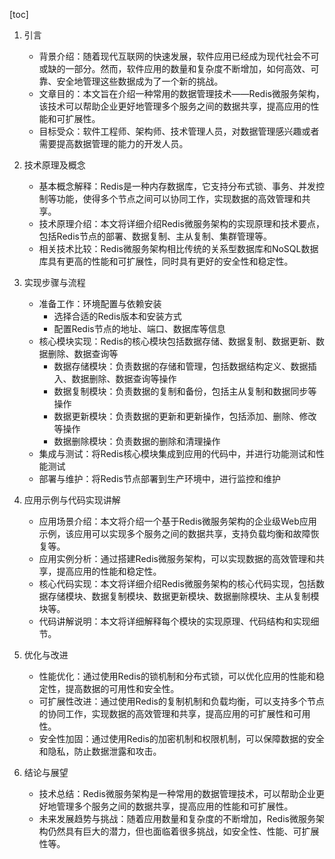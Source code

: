 
[toc]                    
                
                
1. 引言
    - 背景介绍：随着现代互联网的快速发展，软件应用已经成为现代社会不可或缺的一部分。然而，软件应用的数量和复杂度不断增加，如何高效、可靠、安全地管理这些数据成为了一个新的挑战。
    - 文章目的：本文旨在介绍一种常用的数据管理技术——Redis微服务架构，该技术可以帮助企业更好地管理多个服务之间的数据共享，提高应用的性能和可扩展性。
    - 目标受众：软件工程师、架构师、技术管理人员，对数据管理感兴趣或者需要提高数据管理的能力的开发人员。

2. 技术原理及概念
    - 基本概念解释：Redis是一种内存数据库，它支持分布式锁、事务、并发控制等功能，使得多个节点之间可以协同工作，实现数据的高效管理和共享。
    - 技术原理介绍：本文将详细介绍Redis微服务架构的实现原理和技术要点，包括Redis节点的部署、数据复制、主从复制、集群管理等。
    - 相关技术比较：Redis微服务架构相比传统的关系型数据库和NoSQL数据库具有更高的性能和可扩展性，同时具有更好的安全性和稳定性。

3. 实现步骤与流程
    - 准备工作：环境配置与依赖安装
      - 选择合适的Redis版本和安装方式
      - 配置Redis节点的地址、端口、数据库等信息
    - 核心模块实现：Redis的核心模块包括数据存储、数据复制、数据更新、数据删除、数据查询等
      - 数据存储模块：负责数据的存储和管理，包括数据结构定义、数据插入、数据删除、数据查询等操作
      - 数据复制模块：负责数据的复制和备份，包括主从复制和数据同步等操作
      - 数据更新模块：负责数据的更新和更新操作，包括添加、删除、修改等操作
      - 数据删除模块：负责数据的删除和清理操作
    - 集成与测试：将Redis核心模块集成到应用的代码中，并进行功能测试和性能测试
    - 部署与维护：将Redis节点部署到生产环境中，进行监控和维护

4. 应用示例与代码实现讲解
    - 应用场景介绍：本文将介绍一个基于Redis微服务架构的企业级Web应用示例，该应用可以实现多个服务之间的数据共享，支持负载均衡和故障恢复等。
    - 应用实例分析：通过搭建Redis微服务架构，可以实现数据的高效管理和共享，提高应用的性能和稳定性。
    - 核心代码实现：本文将详细介绍Redis微服务架构的核心代码实现，包括数据存储模块、数据复制模块、数据更新模块、数据删除模块、主从复制模块等。
    - 代码讲解说明：本文将详细解释每个模块的实现原理、代码结构和实现细节。

5. 优化与改进
    - 性能优化：通过使用Redis的锁机制和分布式锁，可以优化应用的性能和稳定性，提高数据的可用性和安全性。
    - 可扩展性改进：通过使用Redis的复制机制和负载均衡，可以支持多个节点的协同工作，实现数据的高效管理和共享，提高应用的可扩展性和可用性。
    - 安全性加固：通过使用Redis的加密机制和权限机制，可以保障数据的安全和隐私，防止数据泄露和攻击。

6. 结论与展望
    - 技术总结：Redis微服务架构是一种常用的数据管理技术，可以帮助企业更好地管理多个服务之间的数据共享，提高应用的性能和可扩展性。
    - 未来发展趋势与挑战：随着应用数量和复杂度的不断增加，Redis微服务架构仍然具有巨大的潜力，但也面临着很多挑战，如安全性、性能、可扩展性等。

